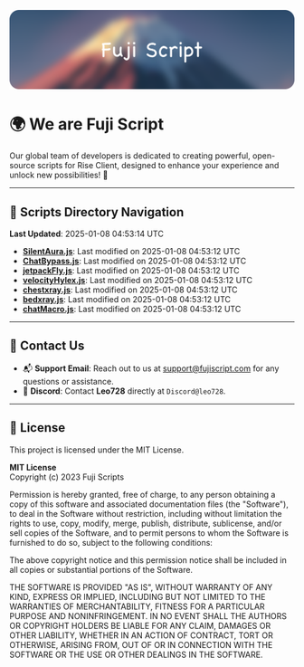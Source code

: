 ![Banner](.github/b.webp)

# 🌍 **We are Fuji Script**

Our global team of developers is dedicated to creating powerful, open-source scripts for Rise Client, designed to enhance your experience and unlock new possibilities! 🌟

---
<!-- SCRIPTS_NAVIGATION_START -->
## 📂 **Scripts Directory Navigation**

**Last Updated**: 2025-01-08 04:53:14 UTC

- **[SilentAura.js](scripts/SilentAura.js)**: Last modified on 2025-01-08 04:53:12 UTC
- **[ChatBypass.js](scripts/ChatBypass.js)**: Last modified on 2025-01-08 04:53:12 UTC
- **[jetpackFly.js](scripts/jetpackFly.js)**: Last modified on 2025-01-08 04:53:12 UTC
- **[velocityHylex.js](scripts/velocityHylex.js)**: Last modified on 2025-01-08 04:53:12 UTC
- **[chestxray.js](scripts/chestxray.js)**: Last modified on 2025-01-08 04:53:12 UTC
- **[bedxray.js](scripts/bedxray.js)**: Last modified on 2025-01-08 04:53:12 UTC
- **[chatMacro.js](scripts/chatMacro.js)**: Last modified on 2025-01-08 04:53:12 UTC

<!-- SCRIPTS_NAVIGATION_END -->

---

## 💬 **Contact Us**  
- 📬 **Support Email**: Reach out to us at [support@fujiscript.com](mailto:support@fujiscript.com) for any questions or assistance.  
- 💬 **Discord**: Contact **Leo728** directly at `Discord@leo728`.

---

## 📜 **License**

This project is licensed under the MIT License.  

**MIT License**  
Copyright (c) 2023 Fuji Scripts  

Permission is hereby granted, free of charge, to any person obtaining a copy of this software and associated documentation files (the "Software"), to deal in the Software without restriction, including without limitation the rights to use, copy, modify, merge, publish, distribute, sublicense, and/or sell copies of the Software, and to permit persons to whom the Software is furnished to do so, subject to the following conditions:  

The above copyright notice and this permission notice shall be included in all copies or substantial portions of the Software.  

THE SOFTWARE IS PROVIDED "AS IS", WITHOUT WARRANTY OF ANY KIND, EXPRESS OR IMPLIED, INCLUDING BUT NOT LIMITED TO THE WARRANTIES OF MERCHANTABILITY, FITNESS FOR A PARTICULAR PURPOSE AND NONINFRINGEMENT. IN NO EVENT SHALL THE AUTHORS OR COPYRIGHT HOLDERS BE LIABLE FOR ANY CLAIM, DAMAGES OR OTHER LIABILITY, WHETHER IN AN ACTION OF CONTRACT, TORT OR OTHERWISE, ARISING FROM, OUT OF OR IN CONNECTION WITH THE SOFTWARE OR THE USE OR OTHER DEALINGS IN THE SOFTWARE.  
